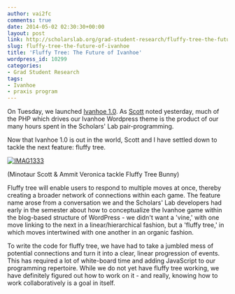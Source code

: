 ```yaml
---
author: vai2fc
comments: true
date: 2014-05-02 02:30:30+00:00
layout: post
link: http://scholarslab.org/grad-student-research/fluffy-tree-the-future-of-ivanhoe/
slug: fluffy-tree-the-future-of-ivanhoe
title: 'Fluffy Tree: The Future of Ivanhoe'
wordpress_id: 10299
categories:
- Grad Student Research
tags:
- Ivanhoe
- praxis program
---
```


On Tuesday, we launched [Ivanhoe 1.0](http://ivanhoe.scholarslab.org/). As [Scott](https://www.scholarslab.org/grad-student-research/dialogical-code-and-the-adventure-of-pair-programming/) noted yesterday, much of the PHP which drives our Ivanhoe Wordpress theme is the product of our many hours spent in the Scholars' Lab pair-programming.




Now that Ivanhoe 1.0 is out in the world, Scott and I have settled down to tackle the next feature: fluffy tree.




[![IMAG1333](http://www.scholarslab.org/wp-content/uploads/2014/05/IMAG1333-300x169.jpg)](http://www.scholarslab.org/wp-content/uploads/2014/05/IMAG1333.jpg)




(Minotaur Scott & Ammit Veronica tackle Fluffy Tree Bunny)




Fluffy tree will enable users to respond to multiple moves at once, thereby creating a broader network of connections within each game. The feature name arose from a conversation we and the Scholars' Lab developers had early in the semester about how to conceptualize the Ivanhoe game within the blog-based structure of WordPress - we didn't want a 'vine,' with one move linking to the next in a linear/hierarchical fashion, but a 'fluffy tree,' in which moves intertwined with one another in an organic fashion.




To write the code for fluffy tree, we have had to take a jumbled mess of potential connections and turn it into a clear, linear progression of events. This has required a lot of white-board time and adding JavaScript to our programming repertoire. While we do not yet have fluffy tree working, we have definitely figured out how to work on it - and really, knowing how to work collaboratively is a goal in itself.
